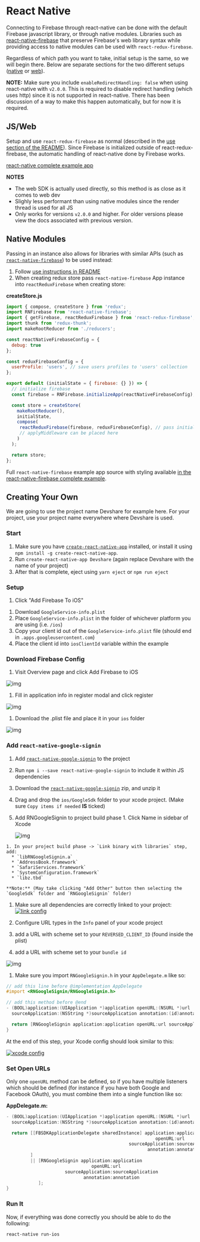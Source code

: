 # React Native

Connecting to Firebase through react-native can be done with the default Firebase javascript library, or through native modules. Libraries such as [react-native-firebase](https://github.com/invertase/react-native-firebase) that preserve Firebase's web library syntax while providing access to native modules can be used with `react-redux-firebase`.

Regardless of which path you want to take, initial setup is the same, so we will begin there. Below are separate sections for the two different setups ([native](#native-modules) or [web](#jsweb)).

**NOTE:** Make sure you include `enableRedirectHandling: false` when using react-native with `v2.0.0`. This is required to disable redirect handling (which uses http) since it is not supported in react-native. There has been discussion of a way to make this happen automatically, but for now it is required.

## JS/Web

Setup and use `react-redux-firebase` as normal (described in the [use section of the README](https://github.com/prescottprue/react-redux-firebase#use)). Since Firebase is initialized outside of react-redux-firebase, the automatic handling of react-native done by Firebase works.

[react-native complete example app](https://github.com/prescottprue/react-redux-firebase/tree/master/examples/complete/react-native)

**NOTES**
* The web SDK is actually used directly, so this method is as close as it comes to web dev
* Slighly less performant than using native modules since the render thread is used for all JS
* Only works for versions `v2.0.0` and higher. For older versions please view the docs associated with previous version.

## Native Modules

Passing in an instance also allows for libraries with similar APIs (such as [`react-native-firebase`](https://github.com/invertase/react-native-firebase)) to be used instead:

1. Follow [use instructions in README](https://github.com/prescottprue/react-redux-firebase#use)
1. When creating redux store pass `react-native-firebase` App instance into `reactReduxFirebase` when creating store:

  **createStore.js**
  ```js
  import { compose, createStore } from 'redux';
  import RNFirebase from 'react-native-firebase';
  import { getFirebase, reactReduxFirebase } from 'react-redux-firebase';
  import thunk from 'redux-thunk';
  import makeRootReducer from './reducers';

  const reactNativeFirebaseConfig = {
    debug: true
  };

  const reduxFirebaseConfig = {
    userProfile: 'users', // save users profiles to 'users' collection
  };

  export default (initialState = { firebase: {} }) => {
    // initialize firebase
    const firebase = RNFirebase.initializeApp(reactNativeFirebaseConfig);

    const store = createStore(
      makeRootReducer(),
      initialState,
      compose(
       reactReduxFirebase(firebase, reduxFirebaseConfig), // pass initialized react-native-firebase app instance
       // applyMiddleware can be placed here
      )
    );

    return store;
  };
  ```

Full `react-native-firebase` example app source with styling available [in the react-native-firebase complete example](https://github.com/prescottprue/react-redux-firebase/tree/master/examples/complete/react-native-firebase).

## Creating Your Own

We are going to use the project name Devshare for example here. For your project, use your project name everywhere where Devshare is used.

### Start

1. Make sure you have [`create-react-native-app`](https://github.com/react-community/create-react-native-app) installed, or install it using `npm install -g create-react-native-app`.
1. Run `create-react-native-app Devshare` (again replace Devshare with the name of your project)
1. After that is complete, eject using `yarn eject` or `npm run eject`

### Setup

1. Click "Add Firebase To iOS"
<!-- TODO: Confirm this and get a picture -->
1. Download `GoogleService-info.plist`
1. Place `GoogleService-info.plist` in the folder of whichever platform you are using (i.e. `/ios`)
1. Copy your client id out of the `GoogleService-info.plist` file (should end in `.apps.googleusercontent.com`)
1. Place the client id into `iosClientId` variable within the example

### Download Firebase Config
1. Visit Overview page and click Add Firebase to iOS

  ![img](/docs/static/FirebaseOverview.png)

1. Fill in application info in register modal and click register

  ![img](/docs/static/RegisterApp.png)

1. Download the .plist file and place it in your `ios` folder

  ![img](/docs/static/PlistDownload.png)

### Add `react-native-google-signin`

1. Add [`react-native-google-signin`](https://github.com/devfd/react-native-google-signin) to the project
  1. Run `npm i --save react-native-google-signin` to include it within JS dependencies
  1. Download the [`react-native-google-signin`](https://github.com/devfd/react-native-google-signin) zip, and unzip it
  1. Drag and drop the `ios/GoogleSdk` folder to your xcode project. (Make sure `Copy items if needed` **IS** ticked)
  1. Add RNGoogleSignin to project build phase
    1. Click Name in sidebar of Xcode

        ![img](/docs/static/BuildPhase.png)

    1. In your project build phase -> `Link binary with libraries` step, add:
      * `libRNGoogleSignin.a`
      * `AddressBook.framework`
      * `SafariServices.framework`
      * `SystemConfiguration.framework`
      * `libz.tbd`

    **Note:** (May take clicking "Add Other" button then selecting the `GoogleSdk` folder and `RNGoogleSignin` folder)

1. Make sure all dependencies are correctly linked to your project:
  [![link config](https://github.com/apptailor/react-native-google-signin/raw/master/img/link-config.png)](#config)

1. Configure URL types in the ```Info``` panel of your xcode project
  1. add a URL with scheme set to your ```REVERSED_CLIENT_ID``` (found inside the plist)
  1. add a URL with scheme set to your ```bundle id```

  ![img](/docs/static/UrlTypes.png)

1. Make sure you import `RNGoogleSignin.h` in your `AppDelegate.m` like so:

  ```objectivec
  // add this line before @implementation AppDelegate
  #import <RNGoogleSignin/RNGoogleSignin.h>

  // add this method before @end
  - (BOOL)application:(UIApplication *)application openURL:(NSURL *)url
    sourceApplication:(NSString *)sourceApplication annotation:(id)annotation {

    return [RNGoogleSignin application:application openURL:url sourceApplication:sourceApplication annotation:annotation];
  }

  ```

At the end of this step, your Xcode config should look similar to this:

[![xcode config](https://github.com/apptailor/react-native-google-signin/raw/master/img/url-config.png)](#config)

### Set Open URLs

Only one `openURL` method can be defined, so if you have multiple listeners which should be defined (for instance if you have both Google and Facebook OAuth), you must combine them into a single function like so:

**AppDelegate.m:**

```objectivec
- (BOOL)application:(UIApplication *)application openURL:(NSURL *)url
  sourceApplication:(NSString *)sourceApplication annotation:(id)annotation {

  return [[FBSDKApplicationDelegate sharedInstance] application:application
                                                        openURL:url
                                              sourceApplication:sourceApplication
                                                     annotation:annotation
         ]
         || [RNGoogleSignin application:application
                                openURL:url
                      sourceApplication:sourceApplication
                             annotation:annotation
            ];
}
```

### Run It

Now, if everything was done correctly you should be able to do the following:

```bash
react-native run-ios
```
